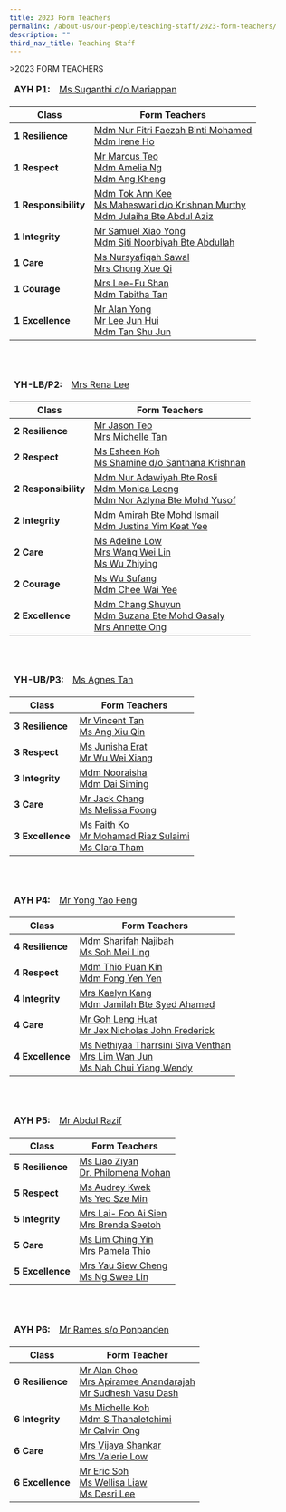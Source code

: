 ```yaml
---
title: 2023 Form Teachers
permalink: /about-us/our-people/teaching-staff/2023-form-teachers/
description: ""
third_nav_title: Teaching Staff
---
```

&gt;2023 FORM TEACHERS

<table>
<thead>
  <tr>
		<td><b>AYH P1:</b><br></td>
    <td> <a href="mailto:suganthi_mariappan@moe.edu.sg">Ms Suganthi d/o Mariappan</a></td>
  </tr>
</thead>
</table>

<table>
<thead>
  <tr>
    <th>Class</th>
    <th>Form Teachers</th>
  </tr>
</thead>
<tbody>
  <tr>
    <td> <b>1 Resilience</b></td>
    <td><a href="mailto:nur_fitri_faezah_mohamed@moe.edu.sg">Mdm Nur Fitri Faezah Binti Mohamed</a><br><a href="mailto:irene_ho_cheow_kuang@moe.edu.sg">Mdm Irene Ho</a><br></td>
  </tr>
  <tr>
    <td> <b>1 Respect</b></td>
    <td><a href="https://angmokiopri-moe-edu-sg-admin.cwp.sg/about-us/our-people/teaching-staff/goog_309251665"> </a><a href="mailto:teo_minghong_marcus@moe.edu.sg">Mr Marcus Teo</a><br><a href="mailto:ng_yong_jia@moe.edu.sg">Mdm Amelia Ng</a><br><a href="mailto:ang_kheng@moe.edu.sg">Mdm Ang Kheng</a><br></td>
  </tr>
  <tr>
    <td><b>1 Responsibility</b></td>
    <td><a href="mailto:tok_ann_kee@moe.edu.sg">Mdm Tok Ann Kee</a><br><a href="mailto:maheswari_krishnan_murthy@moe.edu.sg">Ms Maheswari d/o Krishnan Murthy</a><br><a href="mailto:julaiha_abd_aziz@moe.edu.sg">Mdm Julaiha Bte Abdul Aziz</a></td>
  </tr>
  <tr>
    <td> <b>1 Integrity</b></td>
    <td><a href="mailto:xiao_yong_samuel@moe.edu.sg">Mr Samuel Xiao Yong</a><br><a href="mailto:siti_noorbiyah_abdullah@moe.edu.sg">Mdm Siti Noorbiyah Bte Abdullah</a></td>
  </tr>
  <tr>
    <td> <b>1 Care</b></td>
    <td><a href="mailto:nursyafiqah_sawal@moe.edu.sg">Ms Nursyafiqah Sawal</a><br><a href="mailto:ng_xue_qi@moe.edu.sg">Mrs Chong Xue Qi</a></td>
  </tr>
  <tr>
    <td> <b>1 Courage</b></td>
    <td><a href="mailto:fu_shan@moe.edu.sg">Mrs Lee-Fu Shan</a><br><a href="mailto:tan_mui_lin_tabitha@moe.edu.sg">Mdm Tabitha Tan</a></td>
  </tr>
  <tr>
    <td> <b>1 Excellence</b></td>
    <td><a href="mailto:yong_alan@moe.edu.sg">Mr Alan Yong</a><br><a href="mailto:lee_jun_hui@moe.edu.sg">Mr Lee Jun Hui</a><br><a href="mailto:tan_shu_jun@moe.edu.sg">Mdm Tan Shu Jun</a></td>
  </tr>
</tbody>
</table>

<br><br>

<table>
<thead>
  <tr>
    <td><b>YH-LB/P2:</b><br></td>
    <td> <a href="mailto:rena_tay_wei_hsuan@moe.edu.sg">Mrs Rena Lee</a></td>
  </tr>
</thead>
</table>

<table>
<thead>
  <tr>
    <th>Class</th>
    <th>Form Teachers</th>
  </tr>
</thead>
<tbody>
  <tr>
    <td> <b>2 Resilience</b></td>
    <td><a href="mailto:teo_jason@moe.edu.sg" target="_blank" rel="noopener noreferrer">Mr Jason Teo</a><br><a href="mailto:wong_ziwei_michelle@moe.edu.sg" target="_blank" rel="noopener noreferrer">Mrs Michelle Tan</a><br></td>
  </tr>
  <tr>
    <td><b>2 Respect </b></td>
    <td><a href="mailto:koh_esheen@moe.edu.sg">Ms Esheen Koh</a><br><a href="mailto:shamine_santhana_krishnan@moe.edu.sg">Ms Shamine d/o Santhana Krishnan</a><br></td>
  </tr>
  <tr>
    <td><b>2 Responsibility</b></td>
    <td><a href="mailto:nur_adawiyah_rosli@moe.edu.sg" target="_blank" rel="noopener noreferrer">Mdm Nur Adawiyah Bte Rosli</a><br><a href="mailto:leong_cai_lin_monica@moe.edu.sg" target="_blank" rel="noopener noreferrer">Mdm Monica Leong</a><br><a href="mailto:nor_azlyna_mohd_yusof@moe.edu.sg" target="_blank" rel="noopener noreferrer">Mdm Nor Azlyna Bte Mohd Yusof</a></td>
  </tr>
  <tr>
    <td><b>2 Integrity</b></td>
    <td><a href="mailto:amirah_mohd_ismail@moe.edu.sg">Mdm Amirah Bte Mohd Ismail</a><br><a href="mailto:yim_keat_yee@moe.edu.sg">Mdm Justina Yim Keat Yee</a><br></td>
  </tr>
  <tr>
    <td><b>2 Care</b></td>
    <td><a href="mailto:low_ying_yan_adeline@moe.edu.sg">Ms Adeline Low</a><br><a href="mailto:ang_wei_lin@moe.edu.sg">Mrs Wang Wei Lin</a><br><a href="mailto:wu_zhiying@moe.edu.sg">Ms Wu Zhiying</a> <br></td>
  </tr>
  <tr>
    <td> <b>2 Courage</b></td>
    <td><a href="mailto:wu_sufang@moe.edu.sg">Ms Wu Sufang</a><br> <a href="mailto:chee_wai_yee@moe.edu.sg">Mdm Chee Wai Yee</a><br></td>
  </tr>
  <tr>
    <td> <b>2 Excellence</b></td>
    <td><a href="mailto:chang_shuyun@moe.edu.sg" target="_blank" rel="noopener noreferrer">Mdm Chang Shuyun</a><br><a href="mailto:suzana_mohamed_gasaly@moe.edu.sg" target="_blank" rel="noopener noreferrer">Mdm Suzana Bte Mohd Gasaly</a><br><a href="mailto:tan_wei_ling_annette@moe.edu.sg" target="_blank" rel="noopener noreferrer">Mrs Annette Ong</a></td>
  </tr>
</tbody>
</table>

<br><br>

<table>
<thead>
  <tr>
    <td><b>YH-UB/P3:</b></td>
    <td> <a href="mailto:tan_lee_choo_a@moe.edu.sg">Ms Agnes Tan</a></td>
  </tr>
</thead>
</table>
<table>
<thead>
  <tr>
    <th>Class</th>
    <th>Form Teachers</th>
  </tr>
</thead>
<tbody>
  <tr>
    <td><b>3 Resilience </b></td>
    <td><a href="mailto:tan_peng_chuan_vincent@moe.edu.sg">Mr Vincent Tan</a><br><a href="mailto:ang_xiu_qin@moe.edu.sg">Ms Ang Xiu Qin</a><br></td>
  </tr>
  <tr>
    <td><b>3 Respect</b> </td>
    <td><a href="mailto:junisha_erat@moe.edu.sg">Ms Junisha Erat</a><br><a href="mailto:wu_wei_xiang@moe.edu.sg">Mr Wu Wei Xiang</a><br></td>
  </tr>
  <tr>
    <td><b>3 Integrity</b></td>
    <td><a href="mailto:nooraisha_mohamed_ibrahim@moe.edu.sg">Mdm Nooraisha</a><br><a href="mailto:dai_siming@moe.edu.sg">Mdm Dai Siming</a><br></td>
  </tr>
  <tr>
    <td><b>3 Care</b><br></td>
    <td><a href="mailto:chang_cheng_huan@moe.edu.sg">Mr Jack Chang</a><br><a href="mailto:melissa_foong_shi_shan@moe.edu.sg">Ms Melissa Foong</a><br></td>
  </tr>
  <tr>
    <td> <b>3 Excellence</b></td>
    <td><a href="mailto:faith_ko_hui_min@moe.edu.sg">Ms Faith Ko</a><br><a href="mailto:mohamad_riaz_sulaimi@moe.edu.sg">Mr Mohamad Riaz Sulaimi</a><br><a href="mailto:clara_tham_kar_ling@moe.edu.sg">Ms Clara Tham</a></td>
  </tr>
</tbody>
</table>

<br><br>

<table>
<thead>
  <tr>
    <td><b>AYH P4:</b></td>
    <td> <a href="mailto:yong_yao_feng@moe.edu.sg">Mr Yong Yao Feng</a></td>
  </tr>
</thead>
</table>
<table>
<thead>
  <tr>
    <th>Class</th>
    <th>Form Teachers</th>
  </tr>
</thead>
<tbody>
  <tr>
    <td><b>4 Resilience</b></td>
    <td><a href="mailto:sharifah__najibah_syed_mustapa@moe.edu.sg">Mdm Sharifah Najibah</a>  <br><a href="mailto:soh_mei_ling@moe.edu.sg">Ms Soh Mei Ling</a><br></td>
  </tr>
  <tr>
    <td><b>4 Respect </b></td>
    <td><a href="mailto:thio_puan_kin@moe.edu.sg">Mdm Thio Puan Kin</a><br><a href="mailto:fong_yen_yen@moe.edu.sg">Mdm Fong Yen Yen</a><a href="mailto:fong_yen_yen@moe.edu.sg"> </a><br></td>
  </tr>
  <tr>
    <td><b>4 Integrity</b></td>
    <td><a href="mailto:lee_siow_foong@moe.edu.sg" target="_blank" rel="noopener noreferrer">Mrs Kaelyn Kang</a><br><a href="mailto:jamilah_bte_syed_ahamed@moe.edu.sg" target="_blank" rel="noopener noreferrer">Mdm Jamilah Bte Syed Ahamed</a><br></td>
  </tr>
  <tr>
    <td><b>4 Care</b></td>
    <td><a href="mailto:goh_leng_huat@moe.edu.sg" target="_blank" rel="noopener noreferrer">Mr Goh Leng Huat</a><br><a href="mailto:jex_nicholas_john_frederick@moe.edu.sg" target="_blank" rel="noopener noreferrer">Mr Jex Nicholas John Frederick</a><br></td>
  </tr>
  <tr>
    <td><b>4 Excellence</b> </td>
    <td><a href="mailto:nethiyaa_tharrsini_siva_venthan@moe.edu.sg">Ms Nethiyaa Tharrsini Siva Venthan</a><br><a href="mailto:tan_wan_jun@moe.edu.sg">Mrs Lim Wan Jun</a><br><a href="mailto:nah_chui_yiang_wendy@moe.edu.sg">Ms Nah Chui Yiang Wendy</a></td>
  </tr>
</tbody>
</table>

<br><br>

<table>
<thead>
  <tr>
    <td><b>AYH P5:</b></td>
    <td> <a href="mailto:abdul_razif_mohammad_rizal@moe.edu.sg">Mr Abdul Razif</a></td>
  </tr>
</thead>
</table>
<table>
<thead>
  <tr>
    <th>Class</th>
    <th>Form Teachers</th>
  </tr>
</thead>
<tbody>
  <tr>
    <td><b> 5 Resilience </b></td>
    <td><a href="mailto:liao_zi_yan@moe.edu.sg">Ms Liao Ziyan</a><br><a href="mailto:james_philomena_sashikala@moe.edu.sg">Dr. Philomena Mohan</a><br></td>
  </tr>
  <tr>
    <td> <b>5 Respect </b></td>
    <td> <a href="mailto:kwek_audrey@moe.edu.sg">Ms Audrey Kwek</a><br><a href="mailto:yeo_sze_min@moe.edu.sg">Ms Yeo Sze Min</a></td>
  </tr>
  <tr>
    <td> <b>5 Integrity</b></td>
    <td><a href="mailto:foo_ai_sien@moe.edu.sg">Mrs Lai- Foo Ai Sien</a><br><a href="mailto:choong_ming_fang_brenda@moe.edu.sg">Mrs Brenda Seetoh</a><br></td>
  </tr>
  <tr>
    <td><b>5 Care </b></td>
    <td><a href="mailto:lim_ching_yin@moe.edu.sg">Ms Lim Ching Yin</a><br><a href="mailto:tock_yan_qing_pamela@moe.edu.sg">Mrs Pamela Thio </a><br></td>
  </tr>
  <tr>
    <td><b>5 Excellence</b></td>
    <td><a href="mailto:tan_siew_cheng@moe.edu.sg">Mrs Yau Siew Cheng</a><br><a href="mailto:ng_swee_lin@moe.edu.sg">Ms Ng Swee Lin</a></td>
  </tr>
</tbody>
</table>

<br><br>

<table>
<thead>
  <tr>
    <td><b>AYH P6:</b></td>
    <td> <a href="mailto:rames_ponpanden@moe.edu.sg">Mr Rames s/o Ponpanden</a></td>
  </tr>
</thead>
</table>
<table>
<thead>
  <tr>
    <th>Class</th>
    <th>Form Teacher</th>
  </tr>
</thead>
<tbody>
  <tr>
    <td> <b>6 Resilience</b> </td>
    <td><a href="mailto:choo_chun_dar_alan@moe.edu.sg">Mr Alan Choo</a><br><a href="mailto:apiramee_e_subramaniam@moe.edu.sg">Mrs Apiramee Anandarajah</a><br><a href="mailto:sudhesh_vasu_dash@moe.edu.sg">Mr Sudhesh Vasu Dash</a><br></td>
  </tr>
  <tr>
    <td> <b>6 Integrity</b></td>
    <td> <a href="mailto:xu_yue_min_michelle@moe.edu.sg">Ms Michelle Koh</a><br><a href="mailto:saverirajoo_thanaletchimi@moe.edu.sg">Mdm S Thanaletchimi </a><br><a href="mailto:ong_yu_meng_calvin@moe.edu.sg">Mr Calvin Ong</a><br></td>
  </tr>
  <tr>
    <td><b>6 Care</b> </td>
    <td><a href="mailto:vijaya_shankar@moe.edu.sg">Mrs Vijaya Shankar</a><br><a href="mailto:valerie_chua_ruishan@moe.edu.sg">Mrs Valerie Low</a><br></td>
  </tr>
  <tr>
    <td><b>6 Excellence</b></td>
    <td><a href="mailto:soh_hiok_peng@moe.edu.sg">Mr Eric Soh</a><br><a href="mailto:wellisa_leono_liaw@moe.edu.sg">Ms Wellisa Liaw</a><br><a href="mailto:desri_ann_leong@moe.edu.sg">Ms Desri Lee</a></td>
  </tr>
</tbody>
</table>